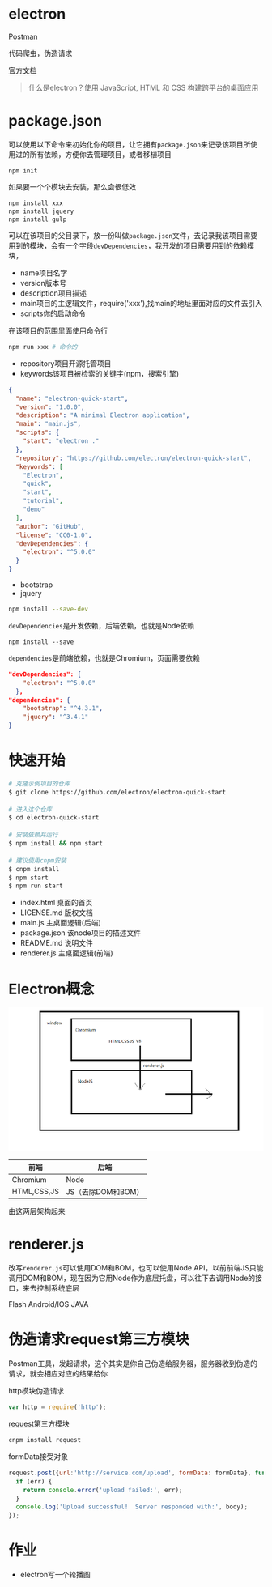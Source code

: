 # electron

[Postman](https://www.getpostman.com/)

代码爬虫，伪造请求

[官方文档](https://electronjs.org/)

> 什么是electron？使用 JavaScript, HTML 和 CSS 构建跨平台的桌面应用

# package.json

可以使用以下命令来初始化你的项目，让它拥有`package.json`来记录该项目所使用过的所有依赖，方便你去管理项目，或者移植项目

```
npm init
```

如果要一个个模块去安装，那么会很低效
```
npm install xxx
npm install jquery
npm install gulp
```
可以在该项目的父目录下，放一份叫做`package.json`文件，去记录我该项目需要用到的模块，会有一个字段`devDependencies`，我开发的项目需要用到的依赖模块，

- name项目名字
- version版本号
- description项目描述
- main项目的主逻辑文件，require('xxx'),找main的地址里面对应的文件去引入
- scripts你的启动命令

在该项目的范围里面使用命令行
```sh
npm run xxx # 命令的
```
- repository项目开源托管项目
- keywords该项目被检索的关键字(npm，搜索引擎)

```json
{
  "name": "electron-quick-start",
  "version": "1.0.0",
  "description": "A minimal Electron application",
  "main": "main.js",
  "scripts": {
    "start": "electron ."
  },
  "repository": "https://github.com/electron/electron-quick-start",
  "keywords": [
    "Electron",
    "quick",
    "start",
    "tutorial",
    "demo"
  ],
  "author": "GitHub",
  "license": "CC0-1.0",
  "devDependencies": {
    "electron": "^5.0.0"
  }
}
```
- bootstrap
- jquery
```sh
npm install --save-dev
```
`devDependencies`是开发依赖，后端依赖，也就是Node依赖
```
npm install --save
```
`dependencies`是前端依赖，也就是Chromium，页面需要依赖
```json
"devDependencies": {
    "electron": "^5.0.0"
  },
"dependencies": {
    "bootstrap": "^4.3.1",
    "jquery": "^3.4.1"
}
```

# 快速开始

```sh
# 克隆示例项目的仓库
$ git clone https://github.com/electron/electron-quick-start

# 进入这个仓库
$ cd electron-quick-start

# 安装依赖并运行
$ npm install && npm start

# 建议使用cnpm安装
$ cnpm install
$ npm start
$ npm run start
```

- index.html 桌面的首页
- LICENSE.md 版权文档
- main.js    主桌面逻辑(后端)
- package.json 该node项目的描述文件
- README.md  说明文件
- renderer.js 主桌面逻辑(前端)

# Electron概念

<img src="./electron.png" />

|前端|后端|
|-|-|
|Chromium|Node|
|HTML,CSS,JS|JS（去除DOM和BOM）|

由这两层架构起来


# renderer.js

改写`renderer.js`可以使用DOM和BOM，也可以使用Node API，以前前端JS只能调用DOM和BOM，现在因为它用Node作为底层托盘，可以往下去调用Node的接口，来去控制系统底层

Flash Android/IOS JAVA

# 伪造请求request第三方模块

Postman工具，发起请求，这个其实是你自己伪造给服务器，服务器收到伪造的请求，就会相应对应的结果给你

http模块伪造请求
```js
var http = require('http');
```

[request第三方模块](https://www.npmjs.com/package/request)
```sh
cnpm install request
```
formData接受对象
```js
request.post({url:'http://service.com/upload', formData: formData}, function optionalCallback(err, httpResponse, body) {
  if (err) {
    return console.error('upload failed:', err);
  }
  console.log('Upload successful!  Server responded with:', body);
});
```

# 作业

- electron写一个轮播图